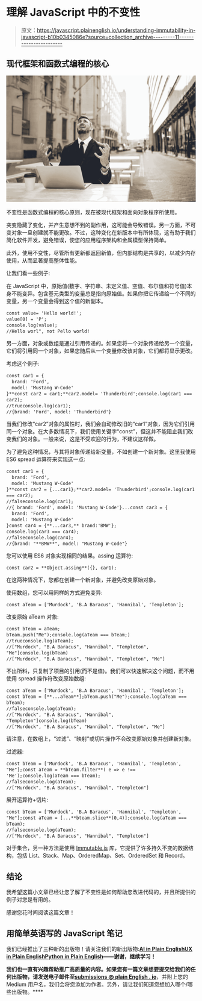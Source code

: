 # 理解 JavaScript 中的不变性

> 原文：<https://javascript.plainenglish.io/understanding-immutability-in-javascript-b10b0345086e?source=collection_archive---------11----------------------->

## 现代框架和函数式编程的核心

![](img/f3d243b735edd816b74503d5b8e3e5f7.png)

不变性是函数式编程的核心原则，现在被现代框架和面向对象程序所使用。

突变隐藏了变化，并产生意想不到的副作用，这可能会导致错误。另一方面，不可变对象一旦创建就不能更改。不过，这种变化在新版本中有所体现，这有助于我们简化软件开发，避免错误，使您的应用程序架构和金属模型保持简单。

此外，使用不变性，尽管所有更新都返回新值，但内部结构是共享的，以减少内存使用，从而显著提高整体性能。

让我们看一些例子:

在 JavaScript 中，原始值(数字、字符串、未定义值、空值、布尔值和符号值)本身不能变异。包含基元类型的变量总是指向原始值。如果你把它传递给一个不同的变量，另一个变量会得到这个值的新副本。

```
const value= 'Hello world!';
value[0] = 'P';        
console.log(value);    
//Hello worl", not Pello world!
```

另一方面，对象或数组是通过引用传递的。如果您将一个对象传递给另一个变量，它们将引用同一个对象，如果您随后从一个变量修改该对象，它们都将显示更改。

考虑这个例子:

```
const car1 = {
  brand: 'Ford',
  model: 'Mustang W-Code'
}**const car2 = car1;**car2.model= 'Thunderbird';console.log(car1 === car2); 
//trueconsole.log(car1);
//{brand: 'Ford', model: 'Thunderbird'}
```

当我们修改“car2”对象的属性时，我们会自动修改旧的“car1”对象，因为它们引用同一个对象。在大多数情况下，我们使用关键字“const”，但这并不能阻止我们改变我们的对象。一般来说，这是不受欢迎的行为，不建议这样做。

为了避免这种情况，与其将对象传递给新变量，不如创建一个新对象。这里我使用 ES6 spread 运算符来实现这一点:

```
const car1 = {
  brand: 'Ford',
  model: 'Mustang W-Code'
}**const car2 = {...car1};**car2.model= 'Thunderbird';console.log(car1 === car2); 
//falseconsole.log(car1);
//{ brand: 'Ford', model: 'Mustang W-Code'}...const car3 = {
  brand: 'Ford',
  model: 'Mustang W-Code'
}const car4 = {**...car3,** brand:'BMW'};
console.log(car3 === car4);
//falseconsole.log(car4);
//{brand: "**BMW**", model: "Mustang W-Code"}
```

您可以使用 ES6 对象实现相同的结果。assing 运算符:

```
const car2 = **Object.assing**({}, car1);
```

在这两种情况下，您都在创建一个新对象，并避免改变原始对象。

使用数组，您可以用同样的方式避免变异:

```
const aTeam = ['Murdock', 'B.A Baracus', 'Hannibal', 'Templeton'];
```

改变原始 aTeam 对象:

```
const bTeam = aTeam;
bTeam.push("Me");console.log(aTeam === bTeam;)
//trueconsole.log(aTeam);
//["Murdock", "B.A Baracus", "Hannibal", "Templeton", "Me"]console.log(bTeam)
//["Murdock", "B.A Baracus", "Hannibal", "Templeton", "Me"]
```

不出所料，只复制了项目的引用(而不是值)。我们可以快速解决这个问题，而不用使用 spread 操作符改变原始数组:

```
const aTeam = ['Murdock', 'B.A Baracus', 'Hannibal', 'Templeton'];
const bTeam = [**...aTeam**];bTeam.push("Me");console.log(aTeam === bTeam);
//falseconsole.log(aTeam);
//["Murdock", "B.A Baracus", "Hannibal", "Templeton"]console.log(bTeam)
//["Murdock", "B.A Baracus", "Hannibal", "Templeton", "Me"]
```

请注意，在数组上，“过滤”、“映射”或切片操作不会改变原始对象并创建新对象。

过滤器:

```
const bTeam = ['Murdock', 'B.A Baracus', 'Hannibal', 'Templeton', "Me"];const aTeam = **bTeam.filter**( e => e !== 'Me');console.log(aTeam === bTeam);
//falseconsole.log(aTeam);
//["Murdock", "B.A Baracus", "Hannibal", "Templeton"]
```

展开运算符+切片:

```
const bTeam = ['Murdock', 'B.A Baracus', 'Hannibal', 'Templeton', "Me"];const aTeam = [...**bteam.slice**(0,4)];console.log(aTeam === bTeam);
//falseconsole.log(aTeam);
//["Murdock", "B.A Baracus", "Hannibal", "Templeton"]
```

对于集合，另一种方法是使用 [Immutable.js](https://immutable-js.github.io/immutable-js/) 库，它提供了许多持久不变的数据结构，包括 List、Stack、Map、OrderedMap、Set、OrderedSet 和 Record。

## 结论

我希望这篇小文章已经让您了解了不变性是如何帮助您改进代码的，并且所提供的例子对您是有用的。

感谢您花时间阅读这篇文章！

## **用简单英语写的 JavaScript 笔记**

我们已经推出了三种新的出版物！请关注我们的新出版物:[**AI in Plain English**](https://medium.com/ai-in-plain-english)[**UX in Plain English**](https://medium.com/ux-in-plain-english)[**Python in Plain English**](https://medium.com/python-in-plain-english)**——谢谢，继续学习！**

**我们也一直有兴趣帮助推广高质量的内容。如果您有一篇文章想要提交给我们的任何出版物，请发送电子邮件至[**submissions @ plain English . io**](mailto:submissions@plainenglish.io)**，并附上您的 Medium 用户名，我们会将您添加为作者。另外，请让我们知道您想加入哪个/哪些出版物。****